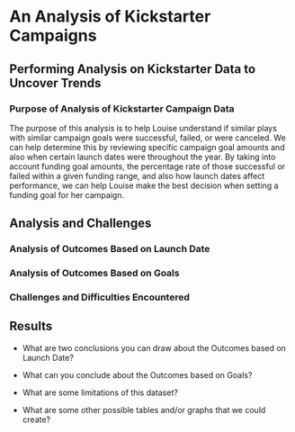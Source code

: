 # An Analysis of Kickstarter Campaigns

## Performing Analysis on Kickstarter Data to Uncover Trends

### Purpose of Analysis of Kickstarter Campaign Data

The purpose of this analysis is to help Louise understand if similar plays with similar campaign goals were successful, failed, or were canceled. We can help determine this by reviewing specific campaign goal amounts and also when certain launch dates were throughout the year. By taking into account funding goal amounts, the percentage rate of those successful or failed within a given funding range, and also how launch dates affect performance, we can help Louise make the best decision when setting a funding goal for her campaign.

## Analysis and Challenges

### Analysis of Outcomes Based on Launch Date

### Analysis of Outcomes Based on Goals

### Challenges and Difficulties Encountered

## Results

- What are two conclusions you can draw about the Outcomes based on Launch Date?

- What can you conclude about the Outcomes based on Goals?

- What are some limitations of this dataset?

- What are some other possible tables and/or graphs that we could create?
